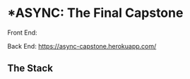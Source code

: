 # *ASYNC: The Final Capstone

Front End: 

Back End: https://async-capstone.herokuapp.com/

## The Stack

